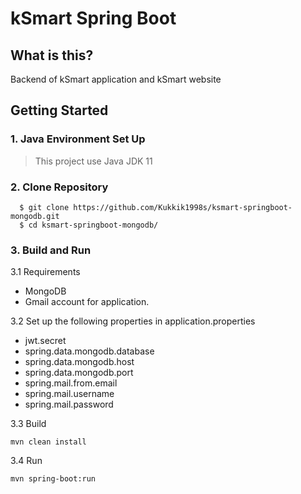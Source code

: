 
# kSmart Spring Boot

## What is this?
Backend of kSmart application and kSmart website


## Getting Started
### 1. Java Environment Set Up

> This project use Java JDK 11


### 2. Clone Repository
      $ git clone https://github.com/Kukkik1998s/ksmart-springboot-mongodb.git
      $ cd ksmart-springboot-mongodb/

### 3. Build and Run 
3.1 Requirements

 - MongoDB
 - Gmail account for application.
 
3.2 Set up the following properties in application.properties
 - jwt.secret
 - spring.data.mongodb.database  
 - spring.data.mongodb.host 
 - spring.data.mongodb.port
 - spring.mail.from.email
 - spring.mail.username
 - spring.mail.password

3.3 Build

    mvn clean install

3.4 Run

    mvn spring-boot:run

